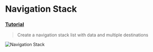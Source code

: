  # Navigation Stack
 ### [Tutorial](https://designcode.io/swiftui-handbook-navigation-stack)
> Create a navigation stack list with data and multiple destinations

![Navigation Stack](https://github.com/mrgsdev/DesignCode/assets/157994617/24008e65-f751-40cb-8f08-85eefcd765c2) 
 